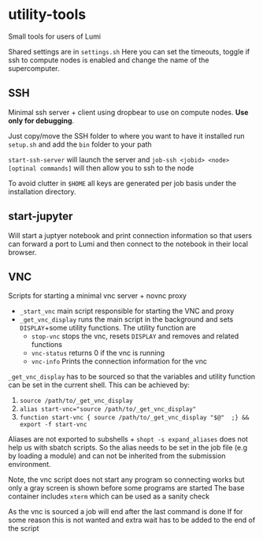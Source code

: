 # utility-tools
Small tools for users of Lumi

Shared settings are in `settings.sh`
Here you can set the timeouts, toggle if ssh to compute nodes is enabled
and change the name of the supercomputer. 

## SSH
Minimal ssh server + client using dropbear to use on compute nodes. 
**Use only for debugging**. 

Just copy/move the SSH folder to where you want to have it installed
run `setup.sh` and add the `bin` folder to your path

`start-ssh-server` will launch the server and
`job-ssh <jobid> <node> [optinal commands]` will then allow you to ssh to the node 

To avoid clutter in `$HOME` all keys are generated per job basis under the installation directory.


## start-jupyter
Will start a juptyer notebook and print connection information so that users can forward a port to Lumi and then connect to the 
notebook in their local browser. 

## VNC
Scripts for starting a minimal vnc server +  novnc proxy
- `_start_vnc` main script responsible for starting the VNC and proxy 
- `_get_vnc_display` runs the main script in the background and sets `DISPLAY`+some
utility functions. The utility function are
    - `stop-vnc` stops the vnc, resets `DISPLAY` and removes and related functions
    - `vnc-status` returns 0 if the vnc is running
    - `vnc-info` Prints the connection information for the vnc

`_get_vnc_display` has to be sourced so that the variables and utility
function can be set in the current shell. This can be achieved by:

1. `source /path/to/_get_vnc_display`
2. `alias start-vnc="source /path/to/_get_vnc_display"`
3. `function start-vnc { source /path/to/_get_vnc_display "$@"  ;} && export -f start-vnc`

Aliases are not exported to subshells + `shopt -s expand_aliases` does not help
us with sbatch scripts. So the alias needs to be set in the job file (e.g by loading a module)
and can not be inherited from the submission environment.

Note, the vnc script does not start any program so connecting
works but only a gray screen is shown before some programs are started
The base container includes `xterm` which can be used as a sanity check

As the vnc is sourced a job will end 
after the last command is done
If for some reason this is not wanted
and extra wait has to be added to the end of the script

